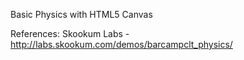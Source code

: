 Basic Physics with HTML5 Canvas



References:
Skookum Labs - http://labs.skookum.com/demos/barcampclt_physics/

